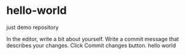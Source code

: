 # hello-world
just demo repository

In the editor, write a bit about yourself.
Write a commit message that describes your changes.
Click Commit changes button.
hello world
